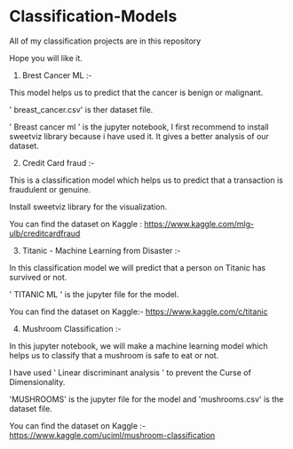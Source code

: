 # Classification-Models

All of my classification projects are in this repository

Hope you will like it.

1. Brest Cancer ML :-

This model helps us to predict that the cancer is benign or malignant.

' breast_cancer.csv' is ther dataset file.

' Breast cancer ml ' is the jupyter notebook, I first recommend to install sweetviz library because i have used it. It gives a better analysis of our dataset.


2. Credit Card fraud :-

This is a classification model which helps us to predict that a transaction is fraudulent or genuine.

Install sweetviz library for the visualization. 

You can find the dataset on Kaggle :  https://www.kaggle.com/mlg-ulb/creditcardfraud


3. Titanic - Machine Learning from Disaster :-

In this classification model we will predict that a person on Titanic has survived or not.

' TITANIC ML ' is the jupyter file for the model.

You can find the dataset on Kaggle:- https://www.kaggle.com/c/titanic


4. Mushroom Classification :-
 
In this jupyter notebook, we will make a machine learning model which helps us to classify that a mushroom is safe to eat or not.

I have used ' Linear discriminant analysis ' to prevent the Curse of Dimensionality.

'MUSHROOMS' is the jupyter file for the model and 'mushrooms.csv' is the dataset file.

You can find the dataset on Kaggle :- https://www.kaggle.com/uciml/mushroom-classification




